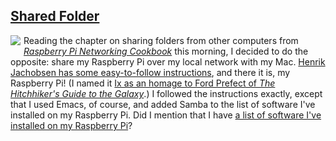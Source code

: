## [Shared Folder][permalink]

<img src="/assets/images/ix-shared-folder.png" style="float: left; padding-right: 5px; padding-bottom: 5px;" /> 

Reading the chapter on sharing folders from other computers from [_Raspberry Pi Networking Cookbook_][cookbook] this morning, I decided to do the opposite: share my Raspberry Pi over my local network with my Mac. [Henrik Jachobsen has some easy-to-follow instructions][instructions], and there it is, my Raspberry Pi! (I named it [Ix as an homage to Ford Prefect of _The Hitchhiker's Guide to the Galaxy_][ix].) I followed the instructions exactly, except that I used Emacs, of course, and added Samba to the list of software I've installed on my Raspberry Pi. Did I mention that I have [a list of software I've installed on my Raspberry Pi][software]?

[permalink]: /posts/shared-folder
[cookbook]: http://www.packtpub.com/raspberry-pi-networking-cookbook/book
[instructions]: http://blog.jachobsen.com/2013/04/29/browse-raspberry-pi-in-osx-finder-via-samba/
[ix]: http://en.wikipedia.org/wiki/Ford_Prefect_(character)
[software]: /software